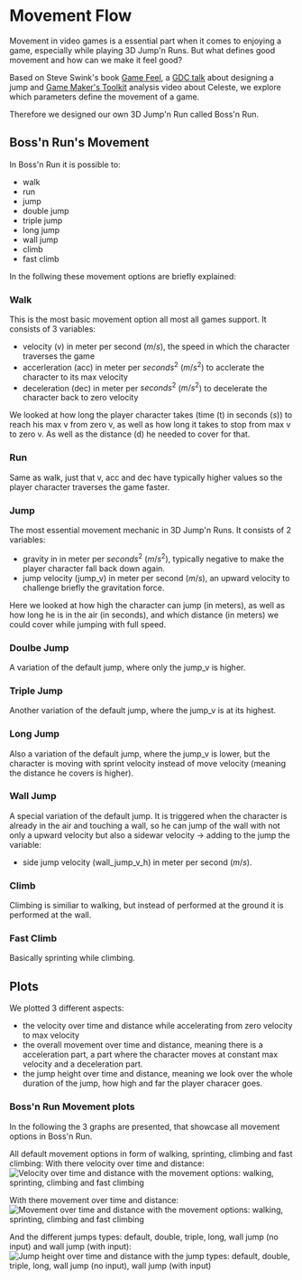 # Movement Flow

Movement in video games is a essential part when it comes to enjoying a game, especially while playing 3D Jump'n Runs. But what defines good movement and how can we make it feel good?


Based on Steve Swink's book [Game Feel](http://www.game-feel.com/), a [GDC talk](https://www.youtube.com/watch?v=hG9SzQxaCm8&t=461s) about designing a jump and [Game Maker's Toolkit](https://www.youtube.com/watch?v=yorTG9at90g&t=152s) analysis video about Celeste, we explore which parameters define the movement of a game.

Therefore we designed our own 3D Jump'n Run called Boss'n Run.

## Boss'n Run's Movement

In Boss'n Run it is possible to:
- walk
- run
- jump
- double jump
- triple jump
- long jump
- wall jump
- climb
- fast climb

In the follwing these movement options are briefly explained:

### Walk
This is the most basic movement option all most all games support. It consists of 3 variables:
- velocity (v) in meter per second ($m/s$), the speed in which the character traverses the game 
- accerleration (acc) in meter per $seconds^2$ ($m/s^2$) to acclerate the character to its max velocity
- deceleration (dec) in meter per $seconds^2$ ($m/s^2$) to decelerate the character back to zero velocity

We looked at how long the player character takes (time (t) in seconds ($s$)) to reach his max v from zero v, as well as how long it takes to stop from max v to zero v. As well as the distance (d) he needed to cover for that.

### Run
Same as walk, just that v, acc and dec have typically higher values so the player character traverses the game faster.

### Jump
The most essential movement mechanic in 3D Jump'n Runs. It consists of 2 variables:
- gravity in in meter per $seconds^2$ ($m/s^2$), typically negative to make the player character fall back down again.
- jump velocity (jump_v) in meter per second ($m/s$), an upward velocity to challenge briefly the gravitation force.

Here we looked at how high the character can jump (in meters), as well as how long he is in the air (in seconds), and which distance (in meters) we could cover while jumping with full speed.

### Doulbe Jump
A variation of the default jump, where only the jump_v is higher.

### Triple Jump
Another variation of the default jump, where the jump_v is at its highest.

### Long Jump
Also a variation of the default jump, where the jump_v is lower, but the character is moving with sprint velocity instead of move velocity (meaning the distance he covers is higher).

### Wall Jump
A special variation of the default jump. It is triggered when the character is already in the air and touching a wall, so he can jump of the wall with not only a upward velocity but also a sidewar velocity -> adding to the jump the variable:
- side jump velocity (wall_jump_v_h) in meter per second ($m/s$).

### Climb
Climbing is similiar to walking, but instead of performed at the ground it is performed at the wall.

### Fast Climb
Basically sprinting while climbing.

## Plots
We plotted 3 different aspects:
- the velocity over time and distance while accelerating from zero velocity to max velocity
- the overall movement over time and distance, meaning there is a acceleration part, a part where the character moves at constant max velocity and a deceleration part.
- the jump height over time and distance, meaning we look over the whole duration of the jump, how high and far the player characer goes.

### Boss'n Run Movement plots

In the following the 3 graphs are presented, that showcase all movement options in Boss'n Run.

All default movement options in form of walking, sprinting, climbing and fast climbing: With there velocity over time and distance:
![Velocity over time and distance with the movement options: walking, sprinting, climbing and fast climbing](plots/Default/3D/Velocity%20over%20time%20and%20distance.png)

With there movement over time and distance:
![Movement over time and distance with the movement options: walking, sprinting, climbing and fast climbing](plots/Default/3D/Movement%20over%20time%20and%20distance.png)

And the different jumps types: default, double, triple, long, wall jump (no input) and wall jump (with input):
![Jump height over time and distance with the jump types: default, double, triple, long, wall jump (no input), wall jump (with input)](plots/Default/3D/Jump%20Height%20over%20Time%20and%20Distance.png)